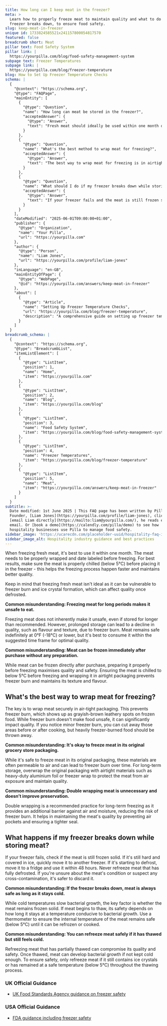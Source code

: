 ```yaml
---
title: How long can I keep meat in the freezer?
meta: >
  Learn how to properly freeze meat to maintain quality and what to do if your
  freezer breaks down, to ensure food safety.
slug: keep-meat-in-freezer
unique id: 1733824585521x241157800054817570
featured: false
breadcrumb short: Meat
pillar text: Food Safety System
pillar link: |
  https://yourpilla.com/blog/food-safety-management-system
subpage text: Freezer Temperatures
subpage link: |
  https://yourpilla.com/blog/freezer-temperature
blog: How to Set Up Freezer Temperature Checks
schema: |
  {
    "@context": "https://schema.org",
    "@type": "FAQPage",
    "mainEntity": [
      {
        "@type": "Question",
        "name": "How long can meat be stored in the freezer?",
        "acceptedAnswer": {
          "@type": "Answer",
          "text": "Fresh meat should ideally be used within one month of freezing to maintain optimal quality. Ensure the meat is properly wrapped and date labeled before freezing, and that it is properly chilled below 5°C to accelerate the freezing process and enhance quality retention. While meat remains safe indefinitely in the freezer at 0°F (-18°C) or lower, quality, such as flavour and texture, may decline over time due to freezer burn."
        }
      },
      {
        "@type": "Question",
        "name": "What's the best method to wrap meat for freezing?",
        "acceptedAnswer": {
          "@type": "Answer",
          "text": "The best way to wrap meat for freezing is in airtight packaging to prevent freezer burn, which appears as grayish-brown leathery spots. If you notice freezer burn, you can cut away the affected areas before cooking. For long-term storage, wrap meat over the original packaging with airtight materials like heavy-duty aluminium foil or freezer wrap to protect it from air exposure and maintain quality."
        }
      },
      {
        "@type": "Question",
        "name": "What should I do if my freezer breaks down while storing meat?",
        "acceptedAnswer": {
          "@type": "Answer",
          "text": "If your freezer fails and the meat is still frozen solid, quickly move it to another working freezer. If the meat begins to defrost, transfer it to a fridge and use it within 48 hours to avoid bacterial growth. Do not refreeze meat that has fully defrosted to ensure safety. Always check if the meat remains cold and frozen solid to decide the next steps."
        }
      }
    ],
    "dateModified": "2025-06-01T09:00:00+01:00",
    "publisher": {
      "@type": "Organization",
      "name": "Your Pilla",
      "url": "https://yourpilla.com"
    },
    "author": {
      "@type": "Person",
      "name": "Liam Jones",
      "url": "https://yourpilla.com/profile/liam-jones"
    },
    "inLanguage": "en-GB",
    "mainEntityOfPage": {
      "@type": "WebPage",
      "@id": "https://yourpilla.com/answers/keep-meat-in-freezer"
    },
    "about": [
      {
        "@type": "Article",
        "name": "Setting Up Freezer Temperature Checks",
        "url": "https://yourpilla.com/blog/freezer-temperature",
        "description": "A comprehensive guide on setting up freezer temperature checks to ensure food safety and compliance."
      }
    ]
  }
breadcrumb_schema: |
  {
    "@context": "https://schema.org",
    "@type": "BreadcrumbList",
    "itemListElement": [
      {
        "@type": "ListItem",
        "position": 1,
        "name": "Home",
        "item": "https://yourpilla.com"
      },
      {
        "@type": "ListItem",
        "position": 2,
        "name": "Blog",
        "item": "https://yourpilla.com/blog"
      },
      {
        "@type": "ListItem",
        "position": 3,
        "name": "Food Safety System",
        "item": "https://yourpilla.com/blog/food-safety-management-system"
      },
      {
        "@type": "ListItem",
        "position": 4,
        "name": "Freezer Temperatures",
        "item": "https://yourpilla.com/blog/freezer-temperature"
      },
      {
        "@type": "ListItem",
        "position": 5,
        "name": "Meat",
        "item": "https://yourpilla.com/answers/keep-meat-in-freezer"
      }
    ]
  }
subtitle: >-
  Date modified: 1st June 2025 | This FAQ page has been written by Pilla
  Founder, [Liam Jones](https://yourpilla.com/profile/liam-jones), click to
  [email Liam directly](https://mailto:liam@yourpilla.com/), he reads every
  email. Or [book a demo](https://calendly.com/pilla/demo) to see how
  hospitality businesses use Pilla to manage food safety.
sidebar_image: 'https://ucarecdn.com/placeholder-uuid/hospitality-faq-image.jpg'
sidebar_image_alt: Hospitality industry guidance and best practices
---
```

When freezing fresh meat, it's best to use it within one month. The meat needs to be properly wrapped and date labeled before freezing. For best results, make sure the meat is properly chilled (below 5°C) before placing it in the freezer - this helps the freezing process happen faster and maintains better quality.

Keep in mind that freezing fresh meat isn't ideal as it can be vulnerable to freezer burn and ice crystal formation, which can affect quality once defrosted.

**Common misunderstanding: Freezing meat for long periods makes it unsafe to eat.**

Freezing meat does not inherently make it unsafe, even if stored for longer than recommended. However, prolonged storage can lead to a decline in quality, such as flavour and texture, due to freezer burn. Meat remains safe indefinitely at 0°F (-18°C) or lower, but it's best to consume it within the suggested time frame for optimal quality.

**Common misunderstanding: Meat can be frozen immediately after purchase without any preparation.**

While meat can be frozen directly after purchase, preparing it properly before freezing maximises quality and safety. Ensuring the meat is chilled to below 5°C before freezing and wrapping it in airtight packaging prevents freezer burn and maintains its texture and flavour.

## What's the best way to wrap meat for freezing?

The key is to wrap meat securely in air-tight packaging. This prevents freezer burn, which shows up as grayish-brown leathery spots on frozen food. While freezer burn doesn't make food unsafe, it can significantly impact quality. If you notice minor freezer burn, you can cut away those areas before or after cooking, but heavily freezer-burned food should be thrown away.

**Common misunderstanding: It's okay to freeze meat in its original grocery store packaging.**

While it's safe to freeze meat in its original packaging, these materials are often permeable to air and can lead to freezer burn over time. For long-term storage, overwrap the original packaging with airtight materials such as heavy-duty aluminium foil or freezer wrap to protect the meat from air exposure and maintain quality.

**Common misunderstanding: Double wrapping meat is unnecessary and doesn’t improve preservation.**

Double wrapping is a recommended practice for long-term freezing as it provides an additional barrier against air and moisture, reducing the risk of freezer burn. It helps in maintaining the meat's quality by preventing air pockets and ensuring a tighter seal.

## What happens if my freezer breaks down while storing meat?

If your freezer fails, check if the meat is still frozen solid. If it's still hard and covered in ice, quickly move it to another freezer. If it's starting to defrost, move it to a fridge and use it within 48 hours. Never refreeze meat that has fully defrosted. If you're unsure about the meat's condition or suspect any cross-contamination, it's safer to discard it.

**Common misunderstanding: If the freezer breaks down, meat is always safe as long as it stays cold.**

While cold temperatures slow bacterial growth, the key factor is whether the meat remains frozen solid. If meat begins to thaw, its safety depends on how long it stays at a temperature conducive to bacterial growth. Use a thermometer to ensure the internal temperature of the meat remains safe (below 5°C) until it can be refrozen or cooked.

**Common misunderstanding: You can refreeze meat safely if it has thawed but still feels cold.**

Refreezing meat that has partially thawed can compromise its quality and safety. Once thawed, meat can develop bacterial growth if not kept cold enough. To ensure safety, only refreeze meat if it still contains ice crystals or has remained at a safe temperature (below 5°C) throughout the thawing process.

### UK Official Guidance

-   [UK Food Standards Agency guidance on freezer safety](https://www.food.gov.uk/safety-hygiene/how-to-chill-freeze-and-defrost-food-safely)

### USA Official Guidance

-   [FDA guidance including freezer safety](https://www.fda.gov/consumers/consumer-updates/are-you-storing-food-safely)

